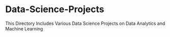 # Data-Science-Projects
This Directory Includes Various Data Science Projects on Data Analytics and Machine Learning
